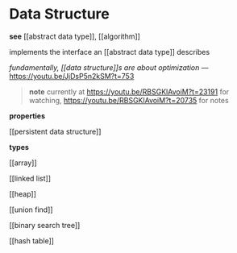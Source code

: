 # Data Structure

**see** [[abstract data type]], [[algorithm]]

implements the interface an [[abstract data type]] describes

_fundamentally, [[data structure]]s are about optimization_ &mdash; <https://youtu.be/JjDsP5n2kSM?t=753>

> **note** currently at <https://youtu.be/RBSGKlAvoiM?t=23191> for watching, <https://youtu.be/RBSGKlAvoiM?t=20735> for notes

**properties**

[[persistent data structure]]

**types**

[[array]]

[[linked list]]

[[heap]]

[[union find]]

[[binary search tree]]

[[hash table]]
